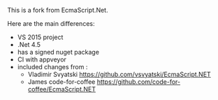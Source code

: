 This is a fork from EcmaScript.Net.

Here are the main differences:
* VS 2015 project
* .Net 4.5
* has a signed nuget package
* CI with appveyor
* included changes from :
  * Vladimir Svyatski https://github.com/vsvyatski/EcmaScript.NET
  * James code-for-coffee https://github.com/code-for-coffee/EcmaScript.NET
